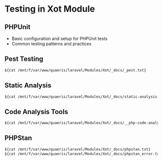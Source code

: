 # Testing in Xot Module

## PHPUnit
- Basic configuration and setup for PHPUnit tests
- Common testing patterns and practices

## Pest Testing
```txt
${cat /mnt/f/var/www/quaeris/laravel/Modules/Xot/_docs/_pest.txt}
```

## Static Analysis
```txt
${cat /mnt/f/var/www/quaeris/laravel/Modules/Xot/_docs/static-analysis-tools.txt}
```

## Code Analysis Tools
```txt
${cat /mnt/f/var/www/quaeris/laravel/Modules/Xot/_docs/__php-code-analysis-tools.txt}
```

## PHPStan
```txt
${cat /mnt/f/var/www/quaeris/laravel/Modules/Xot/_docs/phpstan.txt}
${cat /mnt/f/var/www/quaeris/laravel/Modules/Xot/_docs/phpstan_error.txt}
```
